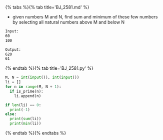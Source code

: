 {% tabs %}{% tab title='BJ_2581.md' %}

* given numbers M and N, find sum and minimum of these few numbers by selecting all natural numbers above M and below N

```txt
Input:
60
100

Output:
620
61
```

{% endtab %}{% tab title='BJ_2581.py' %}

```py
M, N = int(input()), int(input())
li = []
for n in range(M, N + 1):
  if is_prime(n):
    li.append(n)

if len(li) == 0:
  print(-1)
else:
  print(sum(li))
  print(min(li))
```

{% endtab %}{% endtabs %}
